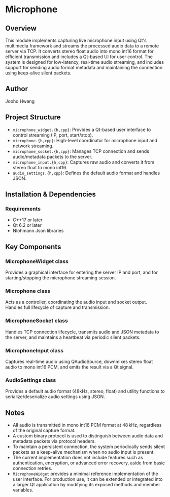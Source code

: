 # Microphone

## Overview

This module implements capturing live microphone input using Qt's multimedia framework and streams the processed audio data to a remote server via TCP. It converts stereo float audio into mono int16 format for efficient transmission and includes a Qt-based UI for user control.
The system is designed for low-latency, real-time audio streaming, and includes support for sending audio format metadata and maintaining the connection using keep-alive silent packets.

## Author

Jooho Hwang

## Project Structure

- `microphone_widget.{h,cpp}`: Provides a Qt-based user interface to control streaming (IP, port, start/stop).
- `microphone.{h,cpp}`: High-level coordinator for microphone input and network streaming.
- `microphone_socket.{h,cpp}`: Manages TCP connection and sends audio/metadata packets to the server.
- `microphone_input.{h,cpp}`: Captures raw audio and converts it from stereo float to mono int16.
- `audio_settings.{h,cpp}`: Defines the default audio format and handles JSON.

## Installation & Dependencies

### Requirements

- C++17 or later
- Qt 6.2 or later
- Nlohmann Json libraries

## Key Components

### MicrophoneWidget class

Provides a graphical interface for entering the server IP and port, and for starting/stopping the microphone streaming session.

### Microphone class

Acts as a controller, coordinating the audio input and socket output. Handles full lifecycle of capture and transmission.

### MicrophoneSocket class

Handles TCP connection lifecycle, transmits audio and JSON metadata to the server, and maintains a heartbeat via periodic silent packets.

### MicrophoneInput class

Captures real-time audio using QAudioSource, downmixes stereo float audio to mono int16 PCM, and emits the result via a Qt signal.

### AudioSettings class

Provides a default audio format (48kHz, stereo, float) and utility functions to serialize/deserialize audio settings using JSON.

## Notes

- All audio is transmitted in mono int16 PCM format at 48 kHz, regardless of the original capture format.
- A custom binary protocol is used to distinguish between audio data and metadata packets via protocol headers.
- To maintain a persistent connection, the system periodically sends silent packets as a keep-alive mechanism when no audio input is present.
- The current implementation does not include features such as authentication, encryption, or advanced error recovery, aside from basic connection retries.
- `MicrophoneWidget` provides a minimal reference implementation of the user interface. For production use, it can be extended or integrated into a larger Qt application by modifying its exposed methods and member variables.